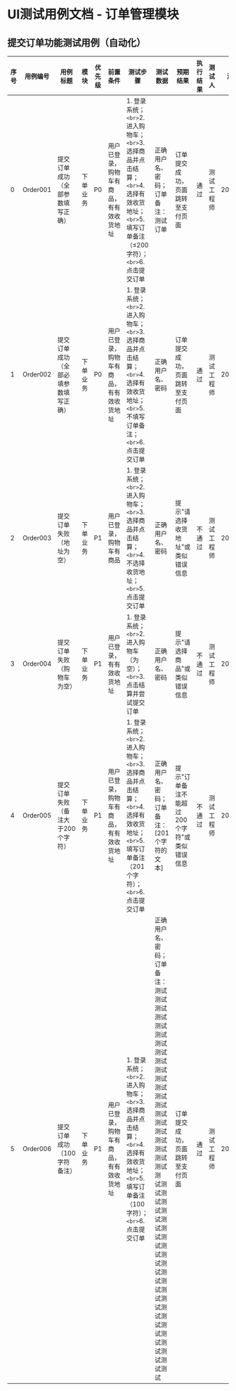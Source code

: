 # UI测试用例文档 - 订单管理模块

## 提交订单功能测试用例（自动化）

| 序号 | 用例编号 | 用例标题                             | 模块     | 优先级 | 前置条件                                 | 测试步骤                                                                                                                                                      | 测试数据                                                                                                                                                                                                           | 预期结果                                      | 执行结果 | 测试人     | 测试时间   | 实际结果                                              |
| ---- | -------- | ------------------------------------ | -------- | ------ | ---------------------------------------- | ------------------------------------------------------------------------------------------------------------------------------------------------------------- | ------------------------------------------------------------------------------------------------------------------------------------------------------------------------------------------------------------------ | --------------------------------------------- | -------- | ---------- | ---------- | ----------------------------------------------------- |
| 0    | Order001 | 提交订单成功（全部参数填写正确）     | 下单业务 | P0     | 用户已登录，购物车有商品，有有效收货地址 | 1. 登录系统；`<br>`2. 进入购物车；`<br>`3. 选择商品并点击结算；`<br>`4. 选择有效收货地址；`<br>`5. 填写订单备注（≤200字符）；`<br>`6. 点击提交订单 | 正确用户名、密码；订单备注：测试订单                                                                                                                                                                               | 订单提交成功，页面跳转至支付页面              | 通过     | 测试工程师 | 2025/10/16 | ![order001](../../../screenshots/test05-createOrder/createOrder1.png) |
| 1    | Order002 | 提交订单成功（全部必填参数填写正确） | 下单业务 | P0     | 用户已登录，购物车有商品，有有效收货地址 | 1. 登录系统；`<br>`2. 进入购物车；`<br>`3. 选择商品并点击结算；`<br>`4. 选择有效收货地址；`<br>`5. 不填写订单备注；`<br>`6. 点击提交订单            | 正确用户名、密码                                                                                                                                                                                                   | 订单提交成功，页面跳转至支付页面              | 通过     | 测试工程师 | 2025/10/16 | ![order002](../../../screenshots/test05-createOrder/createOrder2.png) |
| 2    | Order003 | 提交订单失败（地址为空）             | 下单业务 | P1     | 用户已登录，购物车有商品                 | 1. 登录系统；`<br>`2. 进入购物车；`<br>`3. 选择商品并点击结算；`<br>`4. 不选择收货地址；`<br>`5. 点击提交订单                                         | 正确用户名、密码                                                                                                                                                                                                   | 提示"请选择收货地址"或类似错误信息            | 不通过   | 测试工程师 | 2025/10/16 | ![order003](../../../screenshots/test05-createOrder/createOrder3.png) |
| 3    | Order004 | 提交订单失败（购物车为空）           | 下单业务 | P1     | 用户已登录，有有效收货地址               | 1. 登录系统；`<br>`2. 进入购物车（为空）；`<br>`3. 点击结算并尝试提交订单                                                                                 | 正确用户名、密码                                                                                                                                                                                                   | 提示"请选择商品"或类似错误信息                | 不通过   | 测试工程师 | 2025/10/16 | ![order004](../../../screenshots/test05-createOrder/createOrder4.png) |
| 4    | Order005 | 提交订单失败（备注大于200个字符）    | 下单业务 | P1     | 用户已登录，购物车有商品，有有效收货地址 | 1. 登录系统；`<br>`2. 进入购物车；`<br>`3. 选择商品并点击结算；`<br>`4. 选择有效收货地址；`<br>`5. 填写订单备注（201个字符）；`<br>`6. 点击提交订单 | 正确用户名、密码；订单备注：[201个字符的文本]                                                                                                                                                                      | 提示"订单备注不能超过200个字符"或类似错误信息 | 不通过   | 测试工程师 | 2025/10/16 | ![order005](../../../screenshots/test05-createOrder/createOrder5.png) |
| 5    | Order006 | 提交订单成功（100字符备注）          | 下单业务 | P1     | 用户已登录，购物车有商品，有有效收货地址 | 1. 登录系统；`<br>`2. 进入购物车；`<br>`3. 选择商品并点击结算；`<br>`4. 选择有效收货地址；`<br>`5. 填写订单备注（100字符）；`<br>`6. 点击提交订单   | 正确用户名、密码；订单备注：测试测试测试测试测试测试测试测试测试测试测试测试测试测试测试测试测试测试测试测试测试测<br />试测试测试测试测试测试测试测试测试测试测试测试测试测试测试测试测试测试测试测试测试测试测试 | 订单提交成功，页面跳转至支付页面              | 通过     | 测试工程师 | 2025/10/16 | ![order006](../../../screenshots/test05-createOrder/createOrder6.png) |
